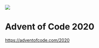 ![](https://github.com/sastels/advent-of-code-2020/workflows/test/badge.svg)

# Advent of Code 2020

https://adventofcode.com/2020
